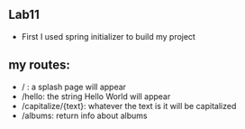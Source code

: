 ## Lab11

- First I used spring initializer to build my project

## my routes:

- / : a splash page will appear
- /hello: the string Hello World will appear
- /capitalize/{text}: whatever the text is it will be capitalized
- /albums: return info about albums
